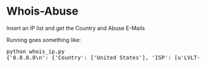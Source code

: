# Whois-Abuse
Insert an IP list and get the Country and Abuse E-Mails

Running goes something like:
<pre>
python whois_ip.py 
{'8.8.8.8\n': {'Country': ['United States'], 'ISP': [u'LVLT-GOGL-8-8-8'], 'emails': [u'network-abuse@google.com', u'arin-contact@google.com'], 'abuse': u'network-abuse@google.com'}, '1.1.1.1\n': {'Country': ['Australia'], 'ISP': [u'APNIC-LABS'], 'emails': [u'research@apnic.net', u'abuse@apnic.net'], 'abuse': u'abuse@apnic.net'}}
</pre>
